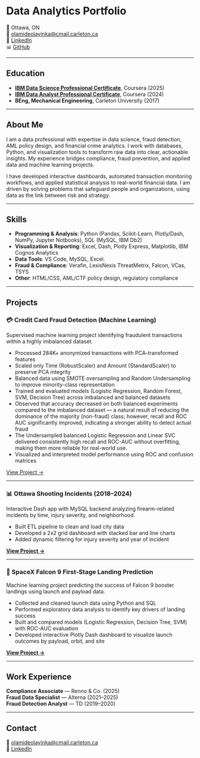 # Data Analytics Portfolio

📍 Ottawa, ON   
📧 [olamideolayinka@cmail.carleton.ca](mailto:olamideolayinka@cmail.carleton.ca)  
💼 [LinkedIn](https://www.linkedin.com/in/olamide-olayinka-a8222518/)  
📊 [GitHub](https://github.com/KodeXL)

---

## Education
- **[IBM Data Science Professional Certificate](https://coursera.org/share/e417bd4c4d0c262ebc337f34a198ea7a)**, Coursera (2025) 
- **[IBM Data Analyst Professional Certificate](https://coursera.org/share/28fa2967e5b2c6b9621a3f2912f1587a)**, Coursera (2024)  
- **BEng, Mechanical Engineering**, Carleton University (2017)  

---

## About Me
I am a data professional with expertise in data science, fraud detection, AML policy design, and financial crime analytics. I work with databases, Python, and visualization tools to transform raw data into clear, actionable insights. My experience bridges compliance, fraud prevention, and applied data and machine learning projects.

I have developed interactive dashboards, automated transaction monitoring workflows, and applied statistical analysis to real-world financial data. I am driven by solving problems that safeguard people and organizations, using data as the link between risk and strategy.

---

## Skills
- **Programming & Analysis**: Python (Pandas, Scikit-Learn, Plotly/Dash, NumPy, Jupyter Notbooks), SQL (MySQL, IBM Db2)  
- **Visualization & Reporting**: Excel, Dash, Plotly Express, Matplotlib, IBM Cognos Analytics  
- **Data Tools**: VS Code, MySQL, Excel.
- **Fraud & Compliance**: Verafin, LexisNexis ThreatMetrix, Falcon, VCas, TSYS  
- **Other**: HTML/CSS, AML/CTF policy design, regulatory compliance  

---

## Projects

### 💳 Credit Card Fraud Detection (Machine Learning)
Supervised machine learning project identifying fraudulent transactions within a highly imbalanced dataset.
- Processed 284K+ anonymized transactions with PCA-transformed features
- Scaled only Time (RobustScaler) and Amount (StandardScaler) to preserve PCA integrity
- Balanced data using SMOTE oversampling and Random Undersampling to improve minority-class representation
- Trained and evaluated models (Logistic Regression, Random Forest, SVM, Decision Tree) across imbalanced and balanced datasets
- Observed that accuracy decreased on both balanced experiments compared to the imbalanced dataset — a natural result of reducing the dominance of the majority (non-fraud) class; however, recall and ROC AUC significantly improved, indicating a stronger ability to detect actual fraud
- The Undersampled balanced Logistic Regression and Linear SVC delivered consistently high recall and ROC-AUC without overfitting, making them more reliable for real-world use.
- Visualized and interpreted model performance using ROC and confusion matrices

[View Project →](https://github.com/kodexl/CreditCardFraudDetection)

---

### 📊 Ottawa Shooting Incidents (2018–2024)
Interactive Dash app with MySQL backend analyzing firearm-related incidents by time, injury severity, and neighborhood.  
- Built ETL pipeline to clean and load city data  
- Developed a 2x2 grid dashboard with stacked bar and line charts  
- Added dynamic filtering for injury severity and year of incident 

**[View Project →](https://github.com/KodeXL/Ottawa-Shootings)**

---

### 🚀 SpaceX Falcon 9 First-Stage Landing Prediction  
Machine learning project predicting the success of Falcon 9 booster landings using launch and payload data.  
- Collected and cleaned launch data using Python and SQL  
- Performed exploratory data analysis to identify key drivers of landing success  
- Built and compared models (Logistic Regression, Decision Tree, SVM) with ROC-AUC evaluation  
- Developed interactive Plotly Dash dashboard to visualize launch outcomes by payload, orbit, and site  

**[View Project →](https://github.com/KodeXL/Data-Science-Project)**

---  

## Work Experience
**Compliance Associate** — Renno & Co. (2025)  
**Fraud Data Specialist** — Alterna (2021–2025)  
**Fraud Detection Analyst** — TD (2019–2020)  

---

## Contact
📧 [olamideolayinka@cmail.carleton.ca](mailto:olamideolayinka@cmail.carleton.ca)  
🔗 [LinkedIn](https://www.linkedin.com/in/olamide-olayinka-a8222518/)  


